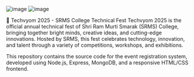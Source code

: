 ![image](https://github.com/user-attachments/assets/20114acb-2e03-41bc-9f2c-692dbe475675)
![image](https://github.com/user-attachments/assets/f3db2da7-7967-47da-b8c3-fdf8ae5b9313)

🎉 Techvyom 2025 - SRMS College Technical Fest
Techvyom 2025 is the official annual technical fest of Shri Ram Murti Smarak (SRMS) College, bringing together bright minds, creative ideas, and cutting-edge innovations. Hosted by SRMS, this fest celebrates technology, innovation, and talent through a variety of competitions, workshops, and exhibitions.

This repository contains the source code for the event registration system, developed using Node.js, Express, MongoDB, and a responsive HTML/CSS frontend.
